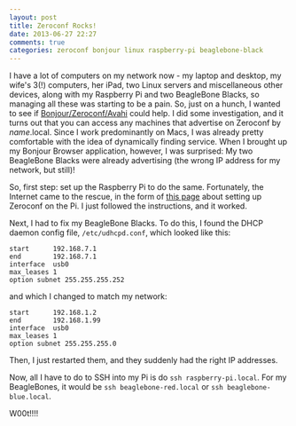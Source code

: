 ```yaml
---
layout: post
title: Zeroconf Rocks!
date: 2013-06-27 22:27
comments: true
categories: zeroconf bonjour linux raspberry-pi beaglebone-black
---
```

I have a lot of computers on my network now - my laptop and desktop, my wife's 3(!) computers, her iPad, two Linux servers and miscellaneous other devices, along with my Raspberry Pi and two BeagleBone Blacks, so managing all these was starting to be a pain. So, just on a hunch, I wanted to see if [Bonjour/Zeroconf/Avahi](http://en.wikipedia.org/wiki/Zero-configuration_networking) could help. I did some investigation, and it turns out that you can access any machines that advertise on Zeroconf by _name_.local. Since I work predominantly on Macs, I was already pretty comfortable with the idea of dynamically finding service. When I brought up my Bonjour Browser application, however, I was surprised: My two BeagleBone Blacks were already advertising (the wrong IP address for my network, but still)!

So, first step: set up the Raspberry Pi to do the same. Fortunately, the Internet came to the rescue, in the form of [this page](http://elinux.org/RPi_Advanced_Setup) about setting up Zeroconf on the Pi. I just followed the instructions, and it worked.

Next, I had to fix my BeagleBone Blacks. To do this, I found the DHCP daemon config file, ``/etc/udhcpd.conf``, which looked like this:

    start      192.168.7.1
    end        192.168.7.1
    interface  usb0
    max_leases 1
    option subnet 255.255.255.252

and which I changed to match my network:

    start      192.168.1.2
    end        192.168.1.99
    interface  usb0
    max_leases 1
    option subnet 255.255.255.0

Then, I just restarted them, and they suddenly had the right IP addresses.

Now, all I have to do to SSH into my Pi is do ``ssh raspberry-pi.local``. For my BeagleBones, it would be ``ssh beaglebone-red.local`` or ``ssh beaglebone-blue.local``.

W00t!!!!

